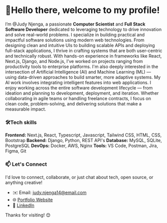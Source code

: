 # 👋Hello there, welcome to my profile!
I’m @Judy Njenga, a passionate **Computer Scientist** and **Full Stack Software Developer** dedicated to leveraging technology to drive innovation and solve real-world problems. I specialize in building practical and impactful software solutions using modern web technologies. From designing clean and intuitive UIs to building scalable APIs and deploying full-stack applications, I thrive in crafting systems that are both user-centric and technically robust.
With hands-on experience in frameworks like React, Next.js, Django, and Node.js, I’ve worked on projects ranging from productivity tools to enterprise platforms. I'm also deeply interested in the intersection of Artificial Intelligence (AI) and Machine Learning (ML) — using data-driven approaches to build smarter, more adaptive systems. My AI work involves integrating intelligent features into web applications.
I enjoy working across the entire software development lifecycle — from ideation and planning to development, deployment, and iteration. Whether collaborating in agile teams or handling freelance contracts, I focus on clean code, problem-solving, and delivering solutions that make a measurable impact.

### 🛠️Tech skills
**Frontend:** Next.js, React, Typescript, Javascript, Tailwind CSS, HTML, CSS, Bootstrap
**Backend:** Django, Python, REST API's
**Database:** MySQL, SQLite, PostgreSQL
**DevOps:** Docker, AWS, Nginx
**Tools:** VS Code, Postman, Jira, Figma, Git

### 📫 Let's Connect
I'd love to connect, collaborate, or just chat about tech, open source, or anything creative!

- ✉️ Email: [judy.njenga14@email.com](mailto:judy.njenga@email.com)
- 🌐 [Portfolio Website](https://your-portfolio-url.com)
- 💼 [LinkedIn](www.linkedin.com/in/judy-njenga-94b313270)

Thanks for visiting! 😊


    

